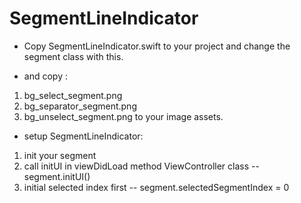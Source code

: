 # SegmentLineIndicator

* Copy SegmentLineIndicator.swift to your project and change the segment class with this.

* and copy :
1. bg_select_segment.png
2. bg_separator_segment.png
3. bg_unselect_segment.png
to your image assets.

* setup SegmentLineIndicator:
1. init your segment
2. call initUI in viewDidLoad method ViewController class
--  segment.initUI()
3. initial selected index first
--  segment.selectedSegmentIndex = 0
